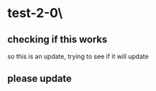 # test-2-0\


## checking if this works




so this is an update, trying to see if it will update


## please update 
